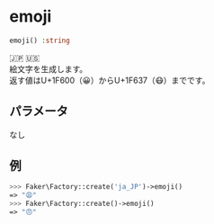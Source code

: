 # emoji
```php
emoji() :string
```
:jp: :us:  
絵文字を生成します。  
返す値はU+1F600（😀）からU+1F637（😷）までです。

## パラメータ
なし

## 例
```php
>>> Faker\Factory::create('ja_JP')->emoji()
=> "😩"
>>> Faker\Factory::create()->emoji()
=> "😠"
```
